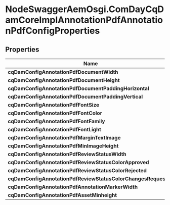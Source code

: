 # NodeSwaggerAemOsgi.ComDayCqDamCoreImplAnnotationPdfAnnotationPdfConfigProperties

## Properties

Name | Type | Description | Notes
------------ | ------------- | ------------- | -------------
**cqDamConfigAnnotationPdfDocumentWidth** | [**ConfigNodePropertyInteger**](ConfigNodePropertyInteger.md) |  | [optional] 
**cqDamConfigAnnotationPdfDocumentHeight** | [**ConfigNodePropertyInteger**](ConfigNodePropertyInteger.md) |  | [optional] 
**cqDamConfigAnnotationPdfDocumentPaddingHorizontal** | [**ConfigNodePropertyInteger**](ConfigNodePropertyInteger.md) |  | [optional] 
**cqDamConfigAnnotationPdfDocumentPaddingVertical** | [**ConfigNodePropertyInteger**](ConfigNodePropertyInteger.md) |  | [optional] 
**cqDamConfigAnnotationPdfFontSize** | [**ConfigNodePropertyInteger**](ConfigNodePropertyInteger.md) |  | [optional] 
**cqDamConfigAnnotationPdfFontColor** | [**ConfigNodePropertyString**](ConfigNodePropertyString.md) |  | [optional] 
**cqDamConfigAnnotationPdfFontFamily** | [**ConfigNodePropertyString**](ConfigNodePropertyString.md) |  | [optional] 
**cqDamConfigAnnotationPdfFontLight** | [**ConfigNodePropertyString**](ConfigNodePropertyString.md) |  | [optional] 
**cqDamConfigAnnotationPdfMarginTextImage** | [**ConfigNodePropertyInteger**](ConfigNodePropertyInteger.md) |  | [optional] 
**cqDamConfigAnnotationPdfMinImageHeight** | [**ConfigNodePropertyInteger**](ConfigNodePropertyInteger.md) |  | [optional] 
**cqDamConfigAnnotationPdfReviewStatusWidth** | [**ConfigNodePropertyInteger**](ConfigNodePropertyInteger.md) |  | [optional] 
**cqDamConfigAnnotationPdfReviewStatusColorApproved** | [**ConfigNodePropertyString**](ConfigNodePropertyString.md) |  | [optional] 
**cqDamConfigAnnotationPdfReviewStatusColorRejected** | [**ConfigNodePropertyString**](ConfigNodePropertyString.md) |  | [optional] 
**cqDamConfigAnnotationPdfReviewStatusColorChangesRequested** | [**ConfigNodePropertyString**](ConfigNodePropertyString.md) |  | [optional] 
**cqDamConfigAnnotationPdfAnnotationMarkerWidth** | [**ConfigNodePropertyInteger**](ConfigNodePropertyInteger.md) |  | [optional] 
**cqDamConfigAnnotationPdfAssetMinheight** | [**ConfigNodePropertyInteger**](ConfigNodePropertyInteger.md) |  | [optional] 


